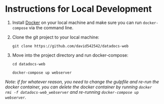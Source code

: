 # Instructions for Local Development

1. Install [Docker](https://docs.docker.com/install/) on your local machine and make sure you can run `docker-compose` via the command line.


2. Clone the git project to your local machine: 
    
    `git clone https://github.com/david542542/datadocs-web`


3. Move into the project directory and run docker-compose:

    `cd datadocs-web`
    
    `docker-compose up webserver`
    
*Note: if for whatever reason, you need to change the gulpfile and re-run the docker container, you can delete the docker container by running `docker rmi -f datadocs-web_webserver` and re-running `docker-compose up webserver`.*
    
